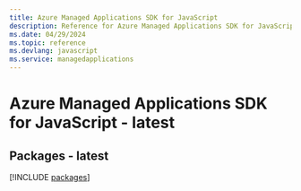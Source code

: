 ```yaml
---
title: Azure Managed Applications SDK for JavaScript
description: Reference for Azure Managed Applications SDK for JavaScript
ms.date: 04/29/2024
ms.topic: reference
ms.devlang: javascript
ms.service: managedapplications
---
```

# Azure Managed Applications SDK for JavaScript - latest
## Packages - latest
[!INCLUDE [packages](managed-applications-index.md)]